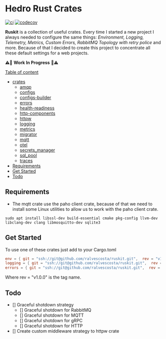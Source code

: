 # Hedro Rust Crates

[![ci](https://github.com/ralvescosta/ruskit/actions/workflows/ci.yml/badge.svg)](https://github.com/ralvescosta/ruskit/actions/workflows/ci.yml) [![codecov](https://codecov.io/gh/ralvescosta/ruskit/branch/main/graph/badge.svg?token=6EAILKZFDO)](https://codecov.io/gh/ralvescosta/ruskit)

**Ruskit** is a collection of useful crates. Every time I started a new project I always needed to configure the same things: *Environment, Logging, Telemetry, Metrics, Custom Errors, RabbitMQ Topology with retry police* and more. Because of that I decided to create this project to concentrate all these default settings for a web projects.


:warning::construction: **Work In Progress** :construction::warning:

[Table of content]()

  - [crates]()
    - [amqp](https://github.com/ralvescosta/ruskit/tree/main/amqp)
    - [configs](https://github.com/ralvescosta/ruskit/tree/main/configs)
    - [configs-builder](https://github.com/ralvescosta/ruskit/tree/main/configs_builder)
    - [errors](https://github.com/ralvescosta/ruskit/tree/main/errors)
    - [health-readiness](https://github.com/ralvescosta/ruskit/tree/main/health_readiness)
    - [http-components](https://github.com/ralvescosta/ruskit/tree/main/http_components)
    - [httpw](https://github.com/ralvescosta/ruskit/tree/main/httpw)
    - [logging](https://github.com/ralvescosta/ruskit/tree/main/logging)
    - [metrics](https://github.com/ralvescosta/ruskit/tree/main/metrics)
    - [migrator](https://github.com/ralvescosta/ruskit/tree/main/migrator)
    - [mqtt](https://github.com/ralvescosta/ruskit/tree/main/mqtt)
    - [otel](https://github.com/ralvescosta/ruskit/tree/main/otel)
    - [secrets_manager](https://github.com/ralvescosta/ruskit/tree/main/secrets_manager)
    - [sql_pool](https://github.com/ralvescosta/ruskit/tree/main/sql_pool)
    - [traces](https://github.com/ralvescosta/ruskit/tree/main/traces)
  - [Requirements](#requirements)
  - [Get Started](#get-started)
  - [Todo](#todo)

## Requirements

- The mqtt crate use the paho client crate, because of that we need to install some Linux utilities to allow us to work with the paho client crate.

```
sudo apt install libssl-dev build-essential cmake pkg-config llvm-dev libclang-dev clang libmosquitto-dev sqlite3
```


## Get Started

To use one of these crates just add to your Cargo.toml

```toml
env = { git = "ssh://git@github.com/ralvescosta/ruskit.git",  rev = "v1.0.1" }
logging = { git = "ssh://git@github.com/ralvescosta/ruskit.git",  rev = "v1.0.1"  }
errors = { git = "ssh://git@github.com/ralvescosta/ruskit.git",  rev = "v1.0.1"  }
```

Where rev = "v1.0.0" is the tag name.

  
## Todo

- [] Graceful shotdown strategy
  - [] Graceful shotdown for RabbitMQ
  - [] Graceful shotdown for MQTT
  - [] Graceful shotdown for gRPC
  - [] Graceful shotdown for HTTP
- [] Create custom middleware strategy to httpw crate
